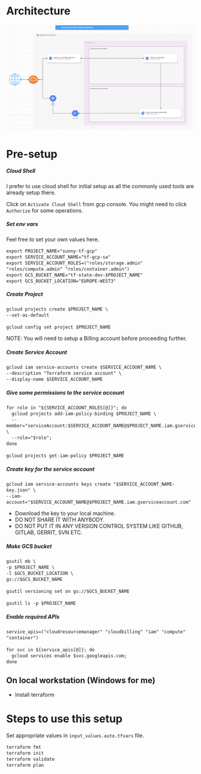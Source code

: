 # Architecture

![Architecture Diagram](images/network_architecture.png)


# Pre-setup

##### Cloud Shell

I prefer to use cloud shell for initial setup as all the commonly used tools are already setup there.

Click on `Activate Cloud Shell` from gcp console. You might need to click `Authorize` for some operations.

##### Set env vars

Feel free to set your own values here.

```
export PROJECT_NAME="sunny-tf-gcp"
export SERVICE_ACCOUNT_NAME="tf-gcp-sa"
export SERVICE_ACCOUNT_ROLES=("roles/storage.admin" "roles/compute.admin" "roles/container.admin")
export GCS_BUCKET_NAME="tf-state-dev-$PROJECT_NAME"
export GCS_BUCKET_LOCATION="EUROPE-WEST3"
```

##### Create Project

```
gcloud projects create $PROJECT_NAME \
--set-as-default

gcloud config set project $PROJECT_NAME
```

NOTE: You will need to setup a Billing account before proceeding further.

##### Create Service Account

```
gcloud iam service-accounts create $SERVICE_ACCOUNT_NAME \
--description "Terraform service account" \
--display-name $SERVICE_ACCOUNT_NAME
```

##### Give some permissions to the service account

```
for role in "${SERVICE_ACCOUNT_ROLES[@]}"; do
  gcloud projects add-iam-policy-binding $PROJECT_NAME \
  --member="serviceAccount:$SERVICE_ACCOUNT_NAME@$PROJECT_NAME.iam.gserviceaccount.com" \
  --role="$role";
done

gcloud projects get-iam-policy $PROJECT_NAME
```

##### Create key for the service account

```
gcloud iam service-accounts keys create "$SERVICE_ACCOUNT_NAME-key.json" \
--iam-account="$SERVICE_ACCOUNT_NAME@$PROJECT_NAME.iam.gserviceaccount.com"
```

- Download the key to your local machine.
- DO NOT SHARE IT WITH ANYBODY.
- DO NOT PUT IT IN ANY VERSION CONTROL SYSTEM LIKE GITHUB, GITLAB, GERRIT, SVN ETC.

##### Make GCS bucket

```
gsutil mb \
-p $PROJECT_NAME \
-l $GCS_BUCKET_LOCATION \
gs://$GCS_BUCKET_NAME

gsutil versioning set on gs://$GCS_BUCKET_NAME

gsutil ls -p $PROJECT_NAME
```

##### Enable required APIs

```
service_apis=("cloudresourcemanager" "cloudbilling" "iam" "compute" "container")

for svc in ${service_apis[@]}; do
  gcloud services enable $svc.googleapis.com;
done
```

## On local workstation (Windows for me)

- Install terraform

# Steps to use this setup

Set appropriate values in `input_values.auto.tfvars` file.

```
terraform fmt
terraform init
terraform validate
terraform plan
```